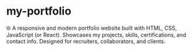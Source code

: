 # my-portfolio
🌐 A responsive and modern portfolio website built with HTML, CSS, JavaScript (or React). Showcases my projects, skills, certifications, and contact info. Designed for recruiters, collaborators, and clients.
